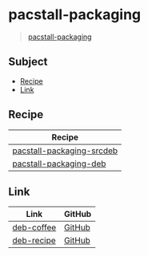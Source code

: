 

# pacstall-packaging

> [pacstall-packaging](https://samwhelp.github.io/pacstall-packaging/)




## Subject

* [Recipe](#recipe)
* [Link](#link)




## Recipe

| Recipe |
| ------ |
| [pacstall-packaging-srcdeb](https://github.com/samwhelp/pacstall-packaging/tree/main/recipe/pacstall-packaging-srcdeb/pacstall-packaging-srcdeb) |
| [pacstall-packaging-deb](https://github.com/samwhelp/pacstall-packaging/tree/main/recipe/pacstall-packaging-deb/pacstall-packaging-deb) |




## Link

| Link | GitHub |
| ---- | ------ |
| [deb-coffee](https://samwhelp.github.io/deb-coffee/) | [GitHub](https://github.com/samwhelp/deb-coffee) |
| [deb-recipe](https://samwhelp.github.io/deb-recipe/) | [GitHub](https://github.com/samwhelp/deb-recipe) |
